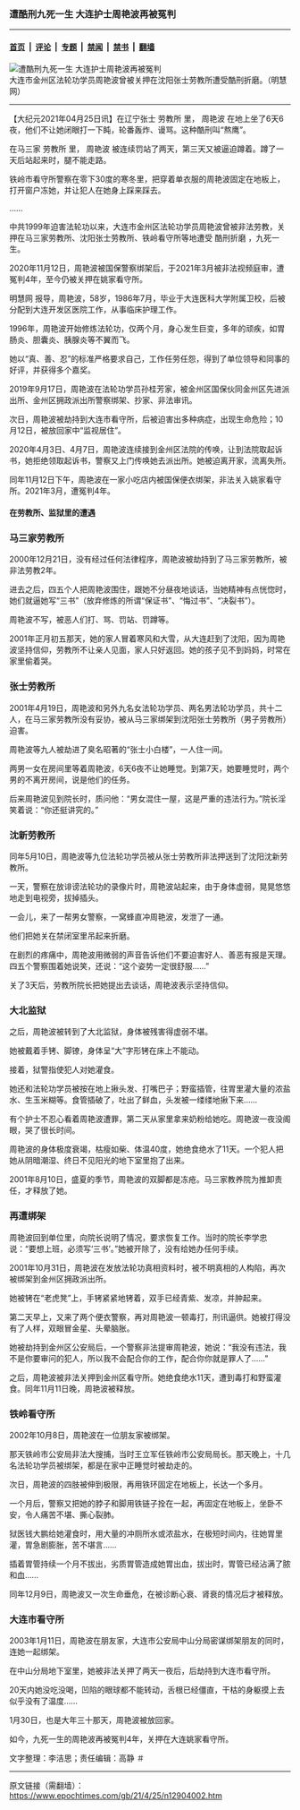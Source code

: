 ### 遭酷刑九死一生 大连护士周艳波再被冤判

---

#### [首页](../../../..?n12904002) &nbsp;|&nbsp; [评论](../../../../../epoch-comment?n12904002) &nbsp;|&nbsp; [专题](../../../../../epoch-special?n12904002) &nbsp;|&nbsp; [禁闻](../../../../../epoch-news?n12904002) &nbsp;|&nbsp; [禁书](../../../../../books?n12904002) &nbsp;|&nbsp; [翻墙](https://github.com/gfw-breaker/nogfw/blob/master/README.md?n12904002)


<div><img alt="遭酷刑九死一生 大连护士周艳波再被冤判" class="attachment-djy_600_400 size-djy_600_400 wp-post-image" src="https://i.epochtimes.com/assets/uploads/2021/04/id12904443-8bd0b4a8099bc7f9c7665defa41d484f.jpg"/>
<div class="caption">
 大连市金州区法轮功学员周艳波曾被关押在沈阳张士劳教所遭受酷刑折磨。（明慧网）
</div></div><hr/><div class="post_content" id="artbody" itemprop="articleBody">
 <!-- article content begin -->
 <p>
  【大纪元2021年04月25日讯】在辽宁张士
  <ok href="https://www.epochtimes.com/gb/tag/%E5%8A%B3%E6%95%99%E6%89%80.html">
   劳教所
  </ok>
  里，
  <ok href="https://www.epochtimes.com/gb/tag/%E5%91%A8%E8%89%B3%E6%B3%A2.html">
   周艳波
  </ok>
  在地上坐了6天6夜，他们不让她闭眼打一下盹，轮番轰炸、谩骂。这种酷刑叫“熬鹰”。
 </p>
 <p>
  在马三家
  <ok href="https://www.epochtimes.com/gb/tag/%E5%8A%B3%E6%95%99%E6%89%80.html">
   劳教所
  </ok>
  里，
  <ok href="https://www.epochtimes.com/gb/tag/%E5%91%A8%E8%89%B3%E6%B3%A2.html">
   周艳波
  </ok>
  被连续罚站了两天，第三天又被逼迫蹲着。蹲了一天后站起来时，腿不能走路。
 </p>
 <p class="p1">
  铁岭市看守所警察在零下30度的寒冬里，把穿着单衣服的周艳波固定在地板上，打开窗户冻她，并让犯人在她身上踩来踩去。
 </p>
 <p class="p1">
  ……
 </p>
 <p>
  中共1999年迫害法轮功以来，大连市金州区法轮功学员周艳波曾被非法劳教，关押在马三家劳教所、沈阳张士劳教所、铁岭看守所等地遭受
  <ok href="https://www.epochtimes.com/gb/tag/%E9%85%B7%E5%88%91%E6%8A%98%E7%A3%A8.html">
   酷刑折磨
  </ok>
  ，九死一生。
 </p>
 <p>
  2020年11月12日，周艳波被国保警察绑架后，于2021年3月被非法视频庭审，遭冤判4年，至今仍被关押在姚家看守所。
 </p>
 <p>
  <ok href="http://big5.minghui.org/">
   明慧网
  </ok>
  报导，周艳波，58岁，1986年7月，毕业于大连医科大学附属卫校，后被分配到大连开发区医院工作，从事临床护理工作。
 </p>
 <p>
  1996年，周艳波开始修炼法轮功，仅两个月，身心发生巨变，多年的顽疾，如胃肠炎、胆囊炎、胰腺炎等不翼而飞。
 </p>
 <p>
  她以“真、善、忍”的标准严格要求自己，工作任劳任怨，得到了单位领导和同事的好评，并获得多个嘉奖。
 </p>
 <p>
  2019年9月17日，周艳波在法轮功学员孙桂芳家，被金州区国保伙同金州区先进派出所、金州区拥政派出所警察绑架、抄家、非法审讯。
 </p>
 <p>
  次日，周艳波被劫持到大连市看守所，后被迫害出多种病症，出现生命危险；10月12日，被放回家中“监视居住”。
 </p>
 <p>
  2020年4月3日、4月7日，周艳波连续接到金州区法院的传唤，让到法院取起诉书，她拒绝领取起诉书，警察又上门传唤她去派出所。她被迫离开家，流离失所。
 </p>
 <p>
  同年11月12日下午，周艳波在一家小吃店内被国保便衣绑架，非法关入姚家看守所。2021年3月，遭冤判4年。
 </p>
 <h4>
  在劳教所、监狱里的遭遇
 </h4>
 <h3>
  马三家劳教所
 </h3>
 <p>
  2000年12月21日，没有经过任何法律程序，周艳波被劫持到了马三家劳教所，被非法劳教2年。
 </p>
 <p>
  进去之后，四五个人把周艳波围住，跟她不分昼夜地谈话，当她精神有点恍惚时，她们就逼她写“三书”（放弃修炼的所谓“保证书”、“悔过书”、“决裂书”）。
 </p>
 <p>
  周艳波不写，被恶人们打、骂、罚站、罚蹲等。
 </p>
 <p>
  2001年正月初五那天，她的家人冒着寒风和大雪，从大连赶到了沈阳，因为周艳波坚持信仰，劳教所不让亲人见面，家人只好返回。她的孩子见不到妈妈，时常在家里偷着哭。
 </p>
 <h3>
  张士劳教所
 </h3>
 <p>
  2001年4月19日，周艳波和另外九名女法轮功学员、两名男法轮功学员，共十二人，在马三家劳教所没有妥协，被从马三家绑架到沈阳张士劳教所（男子劳教所）迫害。
 </p>
 <p>
  周艳波等九人被劫进了臭名昭著的“张士小白楼”，一人住一间。
 </p>
 <p>
  两男一女在房间里等着周艳波，6天6夜不让她睡觉。到第7天，她要睡觉时，两个男的不离开房间，说是他们的任务。
 </p>
 <p>
  后来周艳波见到院长时，质问他：“男女混住一屋，这是严重的违法行为。”院长淫笑着说：“你还挺讲究的。”
 </p>
 <h3>
  沈新劳教所
 </h3>
 <p>
  同年5月10日，周艳波等九位法轮功学员被从张士劳教所非法押送到了沈阳沈新劳教所。
 </p>
 <p>
  一天，警察在放诽谤法轮功的录像片时，周艳波站起来，由于身体虚弱，晃晃悠悠地走到电视旁，拔掉插头。
 </p>
 <p>
  一会儿，来了一帮男女警察，一窝蜂直冲周艳波，发泄了一通。
 </p>
 <p>
  他们把她关在禁闭室里吊起来折磨。
 </p>
 <p>
  在剧烈的疼痛中，周艳波用微弱的声音告诉他们不要迫害好人、善恶有报是天理。四五个警察围着她说笑，还说：“这个姿势一定很舒服……”
 </p>
 <p>
  关了3天后，劳教所院长把她提出去谈话，周艳波表示坚持信仰。
 </p>
 <h3>
  大北监狱
 </h3>
 <p>
  之后，周艳波被转到了大北监狱，身体被残害得虚弱不堪。
 </p>
 <p>
  她被戴着手铐、脚镣，身体呈“大”字形铐在床上不能动。
 </p>
 <p>
  接着，狱警指使犯人对她灌食。
 </p>
 <p>
  她还和法轮功学员被按在地上揪头发、打嘴巴子；野蛮插管，往胃里灌大量的浓盐水、生玉米糊等。食管插破了，吐出了鲜血，头发被一缕缕地揪下来……
 </p>
 <p>
  有个护士不忍心看着周艳波遭罪，第二天从家里拿来奶粉给她吃。周艳波一夜没阁眼，哭了很长时间。
 </p>
 <p>
  周艳波的身体极度衰竭，枯瘦如柴、体温40度，她绝食绝水了11天。一个犯人把她从阴暗潮湿、终日不见阳光的地下室里抱了出来。
 </p>
 <p>
  2001年8月10日，盛夏的季节，周艳波的双脚都是冻疮。马三家教养院为推卸责任，才释放了她。
 </p>
 <h3>
  再遭绑架
 </h3>
 <p>
  周艳波回到单位里，向院长说明了情况，要求恢复工作。当时的院长李学忠说：“要想上班，必须写‘三书’。”她被开除了，没有给她办任何手续。
 </p>
 <p>
  2001年10月31日，周艳波在发放法轮功真相资料时，被不明真相的人构陷，再次被绑架到金州区拥政派出所。
 </p>
 <p>
  她被铐在“老虎凳”上，手铐紧紧地铐着，双手已经青紫、发凉，并肿起来。
 </p>
 <p>
  第二天早上，又来了两个便衣警察，再对周艳波一顿毒打，刑讯逼供。她被打得没有了人样，双眼冒金星、头晕脑胀。
 </p>
 <p>
  她被劫持到金州区公安局后，一个警察非法提审周艳波，她说：“我没有违法，我不是你要审问的犯人，所以我不会配合你的工作，配合你你就是罪人了……”
 </p>
 <p>
  之后，周艳波被非法关押到金州区看守所。她绝食绝水11天，遭到毒打和野蛮灌食。同年11月11日晚，周艳波被释放。
 </p>
 <h3>
  <b>
   铁岭看守所
  </b>
 </h3>
 <p>
  2002年10月8日，周艳波在一位朋友家被绑架。
 </p>
 <p>
  那天铁岭市公安局非法大搜捕，当时王立军任铁岭市公安局局长。那天晚上，十几名法轮功学员被绑架，都是在家中正睡觉时被劫走的。
 </p>
 <p>
  次日，周艳波的四肢被伸到极限，再用铁环固定在地板上，长达一个多月。
 </p>
 <p>
  一个月后，警察又把她的脖子和脚用铁链子拴在一起，再固定在地板上，坐卧不安，令人痛苦不堪、撕心裂肺。
 </p>
 <p>
  狱医钱大鹏给她灌食时，用大量的冲厕所水或浓盐水，在极短时间内，往她胃里灌，胃急剧膨胀，苦不堪言……
 </p>
 <p>
  插着胃管持续一个月不拔出，劣质胃管造成她胃出血，拔出时，胃管已经沾满了脓和血……
 </p>
 <p>
  同年12月9日，周艳波又一次生命垂危，在被诊断心衰、肾衰的情况后才被释放。
 </p>
 <h3>
  <b>
   大连市看守所
  </b>
 </h3>
 <p>
  2003年1月11日，周艳波在朋友家，大连市公安局中山分局密谋绑架朋友的同时，连她一起绑架。
 </p>
 <p>
  在中山分局地下室里，她被非法关押了两天一夜后，后劫持到大连市看守所。
 </p>
 <p>
  20天内她没吃没喝，凹陷的眼球都不能转动，舌根已经僵直，干枯的身躯摸上去似乎没有了温度……
 </p>
 <p>
  1月30日，也是大年三十那天，周艳波被放回家。
 </p>
 <p>
  如今，九死一生的周艳波再被冤判4年，关押在大连姚家看守所。
 </p>
 <p>
  文字整理：李洁思；责任编辑：高静 ＃
 </p>
 <!-- article content end -->
 <div id="below_article_ad">
 </div>
</div>


---

原文链接（需翻墙）：https://www.epochtimes.com/gb/21/4/25/n12904002.htm